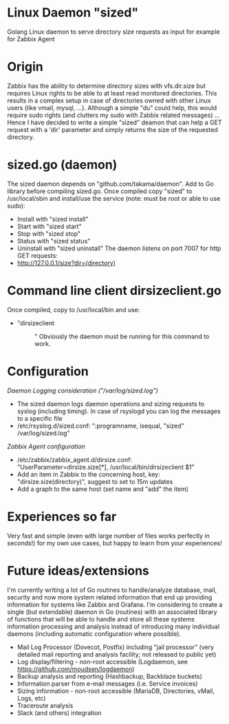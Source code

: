 # Linux Daemon "sized"
Golang Linux daemon to serve directory size requests as input for example for Zabbix Agent
# Origin
Zabbix has the ability to determine directory sizes with vfs.dir.size but requires Linux rights to be able to at least read monitored directories. This results in a complex setup in case of directories owned with other Linux users (like vmail, mysql, ...).
Although a simple "du" could help, this would require sudo rights (and clutters my sudo with Zabbix related messages) ...
Hence I have decided to write a simple "sized" deamon that can help a GET request with a 'dir' parameter and simply returns the size of the requested directory.
# sized.go (daemon)
The sized daemon depends on "github.com/takama/daemon". Add to Go library before compiling sized.go.
Once compiled copy "sized" to /usr/local/sbin and install/use the service (note: must be root or able to use sudo):
- Install with "sized install"
- Start with "sized start"
- Stop with "sized stop"
- Status with "sized status"
- Uninstall with "sized uninstall"
The daemon listens on port 7007 for http GET requests:
- http://127.0.0.1/size?dir=(directory)
# Command line client dirsizeclient.go
Once compiled, copy to /usr/local/bin and use:
  - "dirsizeclient <dir>"
Obviously the daemon must be running for this command to work.
# Configuration
_Daemon Logging consideration ("/var/log/sized.log")_
- The sized daemon logs daemon operations and sizing requests to syslog (including timing). In case of rsyslogd you can log the messages to a specific file
- /etc/rsyslog.d/sized.conf: ":programname, isequal, "sized" /var/log/sized.log"
  
_Zabbix Agent configuration_
- /etc/zabbix/zabbix_agent.d/dirsize.conf: "UserParameter=dirsize.size[*], /usr/local/bin/dirsizeclient $1"
- Add an item in Zabbix to the concerning host, key: "dirsize.size(directory)", suggest to set to 15m updates
- Add a graph to the same host (set name and "add" the item)
# Experiences so far
Very fast and simple (even with large number of files works perfectly in seconds!) for my own use cases, but happy to learn from your experiences!
# Future ideas/extensions
I'm currently writing a lot of Go routines to handle/analyze database, mail, security and now more system related information that end up providing information for systems like Zabbix and Grafana. I'm considering to create a single (but extendable) daemon in Go (routines) with an associated library of functions that will be able to handle and store all these systems information processing and analysis instead of introducing many individual daemons (including automatic configuration where possible).
- Mail Log Processor (Dovecot, Postfix) including "jail processor" (very detailed mail reporting and analysis facility; not released to public yet)
- Log display/filtering - non-root accessible (Logdaemon, see https://github.com/moudsen/logdaemon)
- Backup analysis and reporting (Hashbackup, Backblaze buckets)
- Information parser from e-mail messages (i.e. Service invoices)
- Sizing information - non-root accessible (MariaDB, Directories, vMail, Logs, etc)
- Traceroute analysis
- Slack (and others) integration
